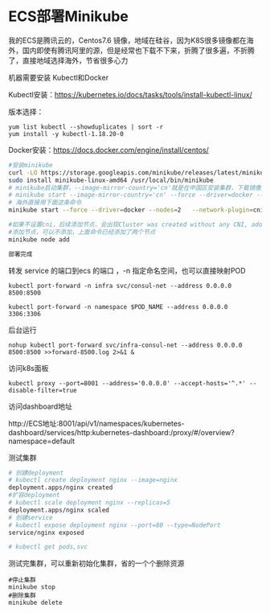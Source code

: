 # ECS部署Minikube



我的ECS是腾讯云的，Centos7.6 镜像，地域在硅谷，因为K8S很多镜像都在海外，国内即使有腾讯阿里的源，但是经常也下载不下来，折腾了很多遍，不折腾了，直接地域选择海外，节省很多心力



机器需要安装  Kubectl和Docker

Kubectl安装：https://kubernetes.io/docs/tasks/tools/install-kubectl-linux/

版本选择：

```apl
yum list kubectl --showduplicates | sort -r
yum install -y kubectl-1.18.20-0
```

Docker安装：https://docs.docker.com/engine/install/centos/



```bash
#安装minikube
curl -LO https://storage.googleapis.com/minikube/releases/latest/minikube-linux-amd64
sudo install minikube-linux-amd64 /usr/local/bin/minikube
# minikube启动集群，--image-mirror-country='cn'就是在中国区安装集群，下载镜像从阿里云下，经过测试，发现还是有很多镜像下载不下来
# minikube start --image-mirror-country='cn' --force --driver=docker --nodes=2 --cpus=2 --memory=3000MB --network-plugin=cni --cni=flannel --extra-config=kubeadm.pod-network-cidr=10.244.0.0/16 --kubernetes-version=v1.18.20 
# 海外直接用下面这条命令
minikube start --force --driver=docker --nodes=2   --network-plugin=cni --cni=flannel --extra-config=kubeadm.pod-network-cidr=10.244.0.0/16 --kubernetes-version=v1.18.20 

#如果不设置cni，后续添加节点，会出现Cluster was created without any CNI, adding a node to it might cause broken networking。就是后续的节点无法访问集群内的service
#添加节点，可以不添加，上面命令已经添加了两个节点
minikube node add 

部署完成
```



转发 service 的端口到ecs 的端口 ，-n 指定命名空间，也可以直接映射POD

```
kubectl port-forward -n infra svc/consul-net --address 0.0.0.0 8500:8500
```

```
kubectl port-forward -n namespace $POD_NAME --address 0.0.0.0  3306:3306
```

后台运行

```
nohup kubectl port-forward svc/infra-consul-net --address 0.0.0.0  8500:8500 >>forward-8500.log 2>&1 &
```

访问k8s面板

```
kubectl proxy --port=8001 --address='0.0.0.0' --accept-hosts='^.*' --disable-filter=true
```

访问dashboard地址

http://ECS地址:8001/api/v1/namespaces/kubernetes-dashboard/services/http:kubernetes-dashboard:/proxy/#/overview?namespace=default

测试集群

```bash
# 创建deployment
# kubectl create deployment nginx --image=nginx
deployment.apps/nginx created
#扩容deployment
# kubectl scale deployment nginx --replicas=5
deployment.apps/nginx scaled
# 创建service
# kubectl expose deployment nginx --port=80 --type=NodePort
service/nginx exposed

# kubectl get pods,svc

```

测试完集群，可以重新初始化集群，省的一个个删除资源

```shell
#停止集群
minikube stop
#删除集群
minikube delete
```







